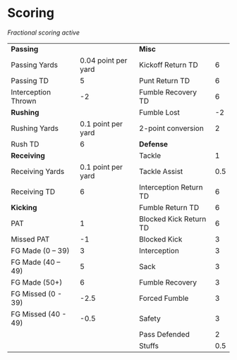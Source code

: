 # Scoring

*Fractional scoring active*

<table>
  <tr>
    <td colspan="2" style="font-weight: bold">
        Passing
    </td>
    <td colspan="2" style="font-weight: bold">
        Misc
    </td>
  </tr>
  <tr>
    <td>Passing Yards</td>
    <td>0.04 point per yard</td>
    <td>Kickoff Return TD</td>
    <td>6</td>
  </tr>
  <tr>
    <td>Passing TD</td>
    <td>5</td>
    <td>Punt Return TD</td>
    <td>6</td>
  </tr>
  <tr>
    <td>Interception Thrown</td>
    <td>-2</td>
    <td>Fumble Recovery TD</td>
    <td>6</td>
  </tr>
  <tr>
    <td colspan="2" style="font-weight: bold">
        Rushing
    </td>
    <td>Fumble Lost</td>
    <td>-2</td>
  </tr>
  <tr>
    <td>Rushing Yards</td>
    <td>0.1 point per yard</td>
    <td>2-point conversion</td>
    <td>2</td>
  </tr>
  <tr>
    <td>Rush TD</td>
    <td>6</td>
    <td colspan="2" style="font-weight: bold">
        Defense
    </td>
  </tr>
  <tr>
    <td colspan="2" style="font-weight: bold">
        Receiving
    </td>
    <td>Tackle</td>
    <td>1</td>
  </tr>
  <tr>
    <td>Receiving Yards</td>
    <td>0.1 point per yard</td>
    <td>Tackle Assist</td>
    <td>0.5</td>
  </tr>
  <tr>
    <td>Receiving TD</td>
    <td>6</td>
    <td>Interception Return TD</td>
    <td>6</td>
  </tr>
  <tr>
    <td colspan="2" style="font-weight: bold">
        Kicking
    </td>
    <td>Fumble Return TD</td>
    <td>6</td>
  </tr>
  <tr>
    <td>PAT</td>
    <td>1</td>
    <td>Blocked Kick Return TD</td>
    <td>6</td>
  </tr>
  <tr>
    <td>Missed PAT</td>
    <td>-1</td>
    <td>Blocked Kick</td>
    <td>3</td>
  </tr>
  <tr>
    <td>FG Made (0 – 39)</td>
    <td>3</td>
    <td>Interception</td>
    <td>3</td>
  </tr>
  <tr>
    <td>FG Made (40 – 49)</td>
    <td>5</td>
    <td>Sack</td>
    <td>3</td>
  </tr>
  <tr>
    <td>FG Made (50+)</td>
    <td>6</td>
    <td>Fumble Recovery</td>
    <td>3</td>
  </tr>
  <tr>
    <td>FG Missed (0 - 39)</td>
    <td>-2.5</td>
    <td>Forced Fumble</td>
    <td>3</td>
  </tr>
  <tr>
    <td>FG Missed (40 - 49)</td>
    <td>-0.5</td>
    <td>Safety</td>
    <td>3</td>
  </tr>
  <tr>
    <td colspan="2"></td>
    <td>Pass Defended</td>
    <td>2</td>
  </tr>
<tr>
    <td colspan="2"></td>
    <td>Stuffs</td>
    <td>0.5</td>
  </tr>
  
</table>
